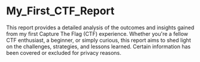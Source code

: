 # My_First_CTF_Report
This report provides a detailed analysis of the outcomes and insights gained from my first Capture The Flag (CTF) experience. Whether you're a fellow CTF enthusiast, a beginner, or simply curious, this report aims to shed light on the challenges, strategies, and lessons learned.
Certain information has been covered or excluded for privacy reasons.

